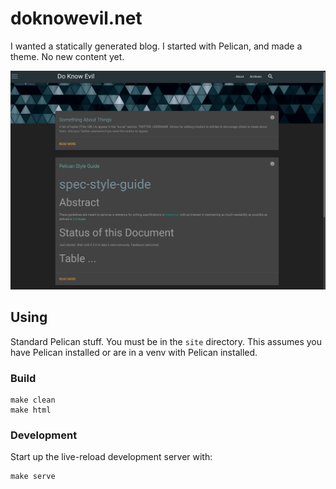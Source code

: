 # doknowevil.net

I wanted a statically generated blog. I started with Pelican, and made a theme. No new content yet.

![dke theme](dke.png)

## Using

Standard Pelican stuff. You must be in the `site` directory. This assumes you have Pelican installed or are in a venv with Pelican installed.

### Build

```
make clean
make html
```

### Development

Start up the live-reload development server with:

```
make serve
```